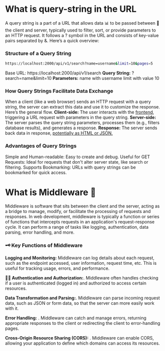  # What is query-string in the URL 
A query string is a part of a URL that allows data 📊 to be passed between 🚚 the client and server, typically used to 
filter, sort, or provide parameters to an HTTP request. It follows a ? symbol in the URL and consists of key-value pairs separated by &. Here’s a quick overview:
### Structure of a Query String
```bash
https://localhost:2000/api/v1/search?name=username&limit=10&pages=5
```
Base URL: https://localhost:2000/api/v1/search
**Query String:** ?search=name&limit=10
**Parameters:**
name with username 
limit with value 10
### How Query Strings Facilitate Data Exchange
When a client (like a web browser) sends an HTTP request with a query string, 
the server can extract this data and use it to customize the response. Here’s the general flow.
**Client-side:** The user interacts with the [frontend](), triggering a URL request with parameters in the query string.
**Server-side:** The server parses the query string parameters, processes them (e.g., filters database results), and 
generates a response.
**Response:** The server sends back data in response, [potentially as HTML or JSON.]()
### Advantages of Query Strings
Simple and Human-readable: Easy to create and debug.
Useful for GET Requests: Ideal for requests that don't alter server state, like search or filtering.
Supports Bookmarking: URLs with query strings can be bookmarked for quick access.
# What is Middleware 🤔
Middleware is software that sits between the client and the server, acting as a bridge to manage, modify, or facilitate the processing of requests and responses. In web development, middleware is typically a function or series of functions that intercepts requests in an application's request-response cycle. It can perform a range of tasks like logging, authentication, data parsing, error handling, and more.
### 🗝 Key Functions of Middleware
**Logging and Monitoring:** Middleware can log details about each request, such as the endpoint accessed, user 
information, request time, etc. This is useful for tracking usage, errors, and performance.

**👮‍♂️ Authentication and Authorization:**.
Middleware often handles checking if a user is authenticated (logged in) and 
authorized to access certain resources.

**Data Transformation and Parsing:**.
Middleware can parse incoming request data, such as JSON or form data, so that the 
server can more easily work with it.

**Error Handling:** . 
Middleware can catch and manage errors, returning appropriate responses to the client or 
redirecting the client to error-handling pages.

**Cross-Origin Resource Sharing (CORS):** . 
Middleware can enable CORS, allowing your application to define which domains 
can access its resources.